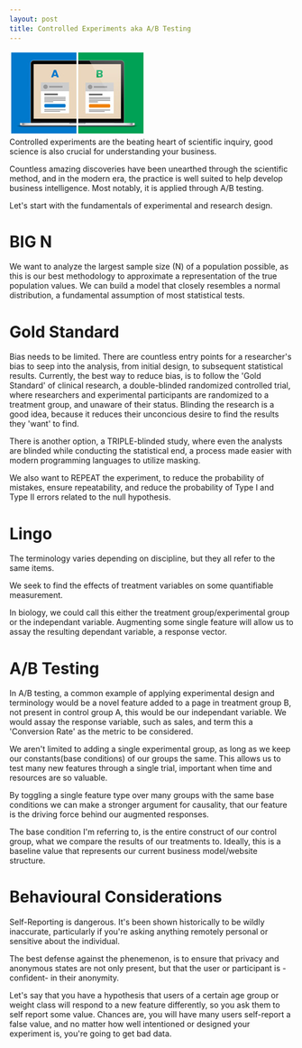 ```yaml
---
layout: post
title: Controlled Experiments aka A/B Testing
---
```



<img src="/Images/ABTest.jpg" class="inline"/><br>
Controlled experiments are the beating heart of scientific inquiry, good science is also crucial for understanding your business.

Countless amazing discoveries have been unearthed through the scientific method, and in the modern era, 
the practice is well suited to help develop business intelligence. Most notably, it is applied through A/B testing.

Let's start with the fundamentals of experimental and research design.

# BIG N

We want to analyze the largest sample size (N) of a population possible, as this is our best methodology to approximate a 
representation of the true population values. We can build a model that closely resembles a normal distribution, 
a fundamental assumption of most statistical tests. 

# Gold Standard

Bias needs to be limited. There are countless entry points for a researcher's bias to seep into the analysis, 
from initial design, to subsequent statistical results. Currently, the best way to reduce bias, is to follow 
the 'Gold Standard' of clinical research, a double-blinded randomized controlled trial, where researchers and 
experimental participants are randomized to a treatment group, and unaware of their status. Blinding the research 
is a good idea, because it reduces their unconcious desire to find the results they 'want' to find. 

There is another option, a TRIPLE-blinded study, where even the analysts are blinded while conducting the statistical 
end, a process made easier with modern programming languages to utilize masking. 

We also want to REPEAT the experiment, to reduce the probability of mistakes, ensure repeatability, and reduce the 
probability of Type I and Type II errors related to the null hypothesis.

# Lingo

The terminology varies depending on discipline, but they all refer to the same items. 

We seek to find the effects of treatment variables on some quantifiable measurement. 

In biology, we could call this either the treatment group/experimental group or the independant variable. 
Augmenting some single feature will allow us to assay the resulting dependant variable, a response vector.

# A/B Testing

In A/B testing, a common example of applying experimental design and terminology would be a novel feature added
to a page in treatment group B, not present in control group A, this would be our independant variable. We would 
assay the response variable, such as sales, and term this a 'Conversion Rate' as the metric to be considered. 

We aren't limited to adding a single experimental group, as long as we keep our constants(base conditions) of 
our groups the same. This allows us to test many new features through a single trial, important when time and 
resources are so valuable.

By toggling a single feature type over many groups with the same base conditions we can make a stronger argument 
for causality, that our feature is the driving force behind our augmented responses.

The base condition I'm referring to, is the entire construct of our control group, what we compare the results of 
our treatments to. Ideally, this is a baseline value that represents our current business model/website structure.

# Behavioural Considerations

Self-Reporting is dangerous. It's been shown historically to be wildly inaccurate, particularly if you're asking anything
remotely personal or sensitive about the individual.

The best defense against the phenemenon, is to ensure that privacy and anonymous states are not only present, but that the
user or participant is -confident- in their anonymity. 

Let's say that you have a hypothesis that users of a certain age group or weight class will respond to a new feature differently, so you ask them to self report some value. Chances are, you will have many users self-report a false value, 
and no matter how well intentioned or designed your experiment is, you're going to get bad data.
